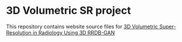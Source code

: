# 3D Volumetric SR project

This repository contains website source files for [3D Volumetric Super-Resolution in Radiology Using 3D RRDB-GAN](https://juhha.github.io/3D-mADUNet/)

